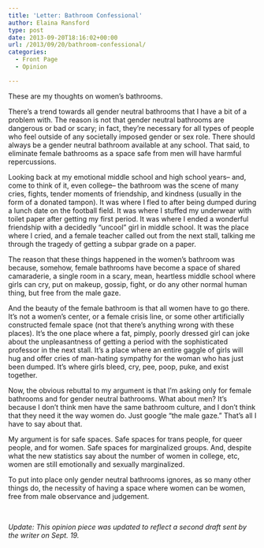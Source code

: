 ```yaml
---
title: 'Letter: Bathroom Confessional'
author: Elaina Ransford
type: post
date: 2013-09-20T18:16:02+00:00
url: /2013/09/20/bathroom-confessional/
categories:
  - Front Page
  - Opinion

---
```

<p dir="ltr">
  These are my thoughts on women’s bathrooms.
</p>

There’s a trend towards all gender neutral bathrooms that I have a bit of a problem with. The reason is not that gender neutral bathrooms are dangerous or bad or scary; in fact, they’re necessary for all types of people who feel outside of any societally imposed gender or sex role. There should always be a gender neutral bathroom available at any school. That said, to eliminate female bathrooms as a space safe from men will have harmful repercussions.

Looking back at my emotional middle school and high school years&#8211; and, come to think of it, even college&#8211; the bathroom was the scene of many cries, fights, tender moments of friendship, and kindness (usually in the form of a donated tampon). It was where I fled to after being dumped during a lunch date on the football field. It was where I stuffed my underwear with toilet paper after getting my first period. It was where I ended a wonderful friendship with a decidedly “uncool” girl in middle school. It was the place where I cried, and a female teacher called out from the next stall, talking me through the tragedy of getting a subpar grade on a paper.

The reason that these things happened in the women’s bathroom was because, somehow, female bathrooms have become a space of shared camaraderie, a single room in a scary, mean, heartless middle school where girls can cry, put on makeup, gossip, fight, or do any other normal human thing, but free from the male gaze.

And the beauty of the female bathroom is that all women have to go there. It’s not a women’s center, or a female crisis line, or some other artificially constructed female space (not that there’s anything wrong with these places). It’s the one place where a fat, pimply, poorly dressed girl can joke about the unpleasantness of getting a period with the sophisticated professor in the next stall. It’s a place where an entire gaggle of girls will hug and offer cries of man-hating sympathy for the woman who has just been dumped. It’s where girls bleed, cry, pee, poop, puke, and exist together.

Now, the obvious rebuttal to my argument is that I’m asking only for female bathrooms and for gender neutral bathrooms. What about men? It’s because I don’t think men have the same bathroom culture, and I don’t think that they need it the way women do. Just google “the male gaze.” That’s all I have to say about that.

My argument is for safe spaces. Safe spaces for trans people, for queer people, and for women. Safe spaces for marginalized groups. And, despite what the new statistics say about the number of women in college, etc, women are still emotionally and sexually marginalized.

To put into place only gender neutral bathrooms ignores, as so many other things do, the necessity of having a space where women can be women, free from male observance and judgement. <b id="docs-internal-guid-60cbe1c8-523f-1206-a214-2510b43fceeb"></b>

&nbsp;

_Update: This opinion piece was updated to reflect a second draft sent by the writer on Sept. 19._